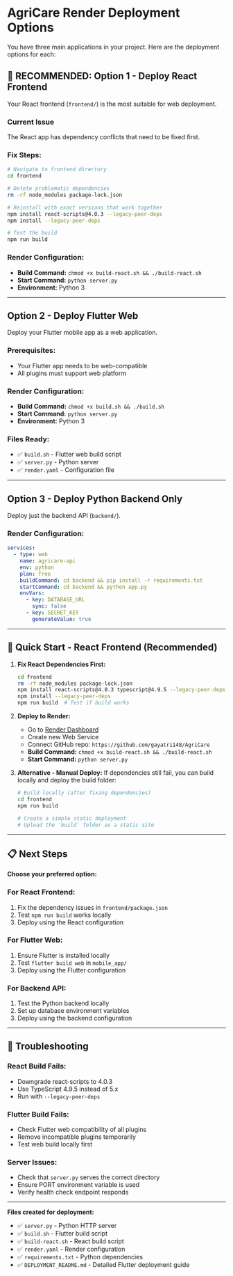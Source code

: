 # AgriCare Render Deployment Options

You have three main applications in your project. Here are the deployment options for each:

## 🎯 **RECOMMENDED: Option 1 - Deploy React Frontend**

Your React frontend (`frontend/`) is the most suitable for web deployment.

### Current Issue
The React app has dependency conflicts that need to be fixed first.

### Fix Steps:
```bash
# Navigate to frontend directory
cd frontend

# Delete problematic dependencies
rm -rf node_modules package-lock.json

# Reinstall with exact versions that work together
npm install react-scripts@4.0.3 --legacy-peer-deps
npm install --legacy-peer-deps

# Test the build
npm run build
```

### Render Configuration:
- **Build Command:** `chmod +x build-react.sh && ./build-react.sh`
- **Start Command:** `python server.py`
- **Environment:** Python 3

---

## Option 2 - Deploy Flutter Web

Deploy your Flutter mobile app as a web application.

### Prerequisites:
- Your Flutter app needs to be web-compatible
- All plugins must support web platform

### Render Configuration:
- **Build Command:** `chmod +x build.sh && ./build.sh`
- **Start Command:** `python server.py`
- **Environment:** Python 3

### Files Ready:
- ✅ `build.sh` - Flutter web build script
- ✅ `server.py` - Python server
- ✅ `render.yaml` - Configuration file

---

## Option 3 - Deploy Python Backend Only

Deploy just the backend API (`backend/`).

### Render Configuration:
```yaml
services:
  - type: web
    name: agricare-api
    env: python
    plan: free
    buildCommand: cd backend && pip install -r requirements.txt
    startCommand: cd backend && python app.py
    envVars:
      - key: DATABASE_URL
        sync: false
      - key: SECRET_KEY
        generateValue: true
```

---

## 🚀 **Quick Start - React Frontend (Recommended)**

1. **Fix React Dependencies First:**
   ```bash
   cd frontend
   rm -rf node_modules package-lock.json
   npm install react-scripts@4.0.3 typescript@4.9.5 --legacy-peer-deps
   npm install --legacy-peer-deps
   npm run build  # Test if build works
   ```

2. **Deploy to Render:**
   - Go to [Render Dashboard](https://dashboard.render.com)
   - Create new Web Service
   - Connect GitHub repo: `https://github.com/gayatri148/AgriCare`
   - **Build Command:** `chmod +x build-react.sh && ./build-react.sh`
   - **Start Command:** `python server.py`

3. **Alternative - Manual Deploy:**
   If dependencies still fail, you can build locally and deploy the build folder:
   ```bash
   # Build locally (after fixing dependencies)
   cd frontend
   npm run build
   
   # Create a simple static deployment
   # Upload the 'build' folder as a static site
   ```

---

## 📋 **Next Steps**

**Choose your preferred option:**

### For React Frontend:
1. Fix the dependency issues in `frontend/package.json`
2. Test `npm run build` works locally
3. Deploy using the React configuration

### For Flutter Web:
1. Ensure Flutter is installed locally
2. Test `flutter build web` in `mobile_app/`
3. Deploy using the Flutter configuration

### For Backend API:
1. Test the Python backend locally
2. Set up database environment variables
3. Deploy using the backend configuration

---

## 🔧 **Troubleshooting**

### React Build Fails:
- Downgrade react-scripts to 4.0.3
- Use TypeScript 4.9.5 instead of 5.x
- Run with `--legacy-peer-deps`

### Flutter Build Fails:
- Check Flutter web compatibility of all plugins
- Remove incompatible plugins temporarily
- Test web build locally first

### Server Issues:
- Check that `server.py` serves the correct directory
- Ensure PORT environment variable is used
- Verify health check endpoint responds

---

**Files created for deployment:**
- ✅ `server.py` - Python HTTP server
- ✅ `build.sh` - Flutter build script  
- ✅ `build-react.sh` - React build script
- ✅ `render.yaml` - Render configuration
- ✅ `requirements.txt` - Python dependencies
- ✅ `DEPLOYMENT_README.md` - Detailed Flutter deployment guide
